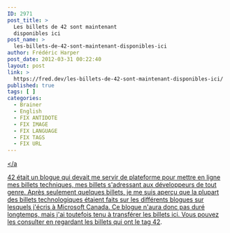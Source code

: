 ```yaml
---
ID: 2971
post_title: >
  Les billets de 42 sont maintenant
  disponibles ici
post_name: >
  les-billets-de-42-sont-maintenant-disponibles-ici
author: Frédéric Harper
post_date: 2012-03-31 00:22:40
layout: post
link: >
  https://fred.dev/les-billets-de-42-sont-maintenant-disponibles-ici/
published: true
tags: [ ]
categories:
  - Brainer
  - English
  - FIX ANTIDOTE
  - FIX IMAGE
  - FIX LANGUAGE
  - FIX TAGS
  - FIX URL
---
```

<a href="http://fred.dev/wp-content/uploads/2012/03/42.png"><img title="42" src="http://fred.dev/wp-content/uploads/2012/03/42.png" alt=""/></a<p>42 était un blogue qui devait me servir de plateforme pour mettre en ligne mes billets techniques, mes billets s'adressant aux développeurs de tout genre. Après seulement quelques billets, je me suis aperçu que la plupart des billets technologiques étaient faits sur les différents blogues sur lesquels j'écris à Microsoft Canada. Ce blogue n'aura donc pas duré longtemps, mais j'ai toutefois tenu à transférer les billets ici. Vous pouvez les consulter en regardant les billets qui ont le <a href="http://fred.dev/tag/42/">tag 42</a>.</p> 